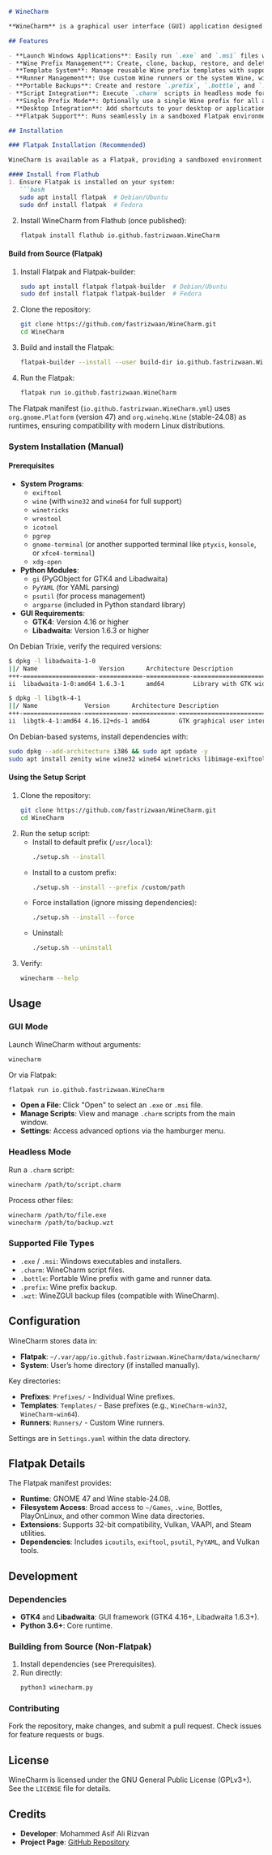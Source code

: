 
```markdown
# WineCharm

**WineCharm** is a graphical user interface (GUI) application designed to simplify running and managing Windows applications on Linux using Wine. Built with Python and GTK4/Libadwaita, WineCharm provides an intuitive interface for launching `.exe` and `.msi` files, managing Wine prefixes, templates, and runners, and creating portable backups. It supports both GUI and headless modes, making it versatile for different use cases.

## Features

- **Launch Windows Applications**: Easily run `.exe` and `.msi` files with Wine.
- **Wine Prefix Management**: Create, clone, backup, restore, and delete Wine prefixes.
- **Template System**: Manage reusable Wine prefix templates with support for 32-bit (`win32`) and 64-bit (`win64`) architectures.
- **Runner Management**: Use custom Wine runners or the system Wine, with options to download, import, or backup runners.
- **Portable Backups**: Create and restore `.prefix`, `.bottle`, and `.wzt` backup files for easy sharing and migration.
- **Script Integration**: Execute `.charm` scripts in headless mode for automation.
- **Single Prefix Mode**: Optionally use a single Wine prefix for all applications to save space.
- **Desktop Integration**: Add shortcuts to your desktop or application menu.
- **Flatpak Support**: Runs seamlessly in a sandboxed Flatpak environment with extensive filesystem access for game and Wine data.

## Installation

### Flatpak Installation (Recommended)

WineCharm is available as a Flatpak, providing a sandboxed environment with all dependencies included.

#### Install from Flathub
1. Ensure Flatpak is installed on your system:
   ```bash
   sudo apt install flatpak  # Debian/Ubuntu
   sudo dnf install flatpak  # Fedora
   ```
2. Install WineCharm from Flathub (once published):
   ```bash
   flatpak install flathub io.github.fastrizwaan.WineCharm
   ```

#### Build from Source (Flatpak)
1. Install Flatpak and Flatpak-builder:
   ```bash
   sudo apt install flatpak flatpak-builder  # Debian/Ubuntu
   sudo dnf install flatpak flatpak-builder  # Fedora
   ```
2. Clone the repository:
   ```bash
   git clone https://github.com/fastrizwaan/WineCharm.git
   cd WineCharm
   ```
3. Build and install the Flatpak:
   ```bash
   flatpak-builder --install --user build-dir io.github.fastrizwaan.WineCharm.yml
   ```
4. Run the Flatpak:
   ```bash
   flatpak run io.github.fastrizwaan.WineCharm
   ```

The Flatpak manifest (`io.github.fastrizwaan.WineCharm.yml`) uses `org.gnome.Platform` (version 47) and `org.winehq.Wine` (stable-24.08) as runtimes, ensuring compatibility with modern Linux distributions.

### System Installation (Manual)

#### Prerequisites
- **System Programs**:
  - `exiftool`
  - `wine` (with `wine32` and `wine64` for full support)
  - `winetricks`
  - `wrestool`
  - `icotool`
  - `pgrep`
  - `gnome-terminal` (or another supported terminal like `ptyxis`, `konsole`, or `xfce4-terminal`)
  - `xdg-open`
- **Python Modules**:
  - `gi` (PyGObject for GTK4 and Libadwaita)
  - `PyYAML` (for YAML parsing)
  - `psutil` (for process management)
  - `argparse` (included in Python standard library)
- **GUI Requirements**:
  - **GTK4**: Version 4.16 or higher
  - **Libadwaita**: Version 1.6.3 or higher

On Debian Trixie, verify the required versions:
```bash
$ dpkg -l libadwaita-1-0
||/ Name                 Version      Architecture Description
+++-====================-============-============-==========================================
ii  libadwaita-1-0:amd64 1.6.3-1      amd64        Library with GTK widgets for mobile phones

$ dpkg -l libgtk-4-1
||/ Name             Version      Architecture Description
+++-================-============-============-====================================
ii  libgtk-4-1:amd64 4.16.12+ds-1 amd64        GTK graphical user interface library
```

On Debian-based systems, install dependencies with:
```bash
sudo dpkg --add-architecture i386 && sudo apt update -y
sudo apt install zenity wine wine32 wine64 winetricks libimage-exiftool-perl icoutils gnome-terminal wget zstd winbind python3-yaml python3-psutil libgtk-4-1 libadwaita-1-0
```

#### Using the Setup Script
1. Clone the repository:
   ```bash
   git clone https://github.com/fastrizwaan/WineCharm.git
   cd WineCharm
   ```
2. Run the setup script:
   - Install to default prefix (`/usr/local`):
     ```bash
     ./setup.sh --install
     ```
   - Install to a custom prefix:
     ```bash
     ./setup.sh --install --prefix /custom/path
     ```
   - Force installation (ignore missing dependencies):
     ```bash
     ./setup.sh --install --force
     ```
   - Uninstall:
     ```bash
     ./setup.sh --uninstall
     ```
3. Verify:
   ```bash
   winecharm --help
   ```

## Usage

### GUI Mode
Launch WineCharm without arguments:
```bash
winecharm
```
Or via Flatpak:
```bash
flatpak run io.github.fastrizwaan.WineCharm
```

- **Open a File**: Click "Open" to select an `.exe` or `.msi` file.
- **Manage Scripts**: View and manage `.charm` scripts from the main window.
- **Settings**: Access advanced options via the hamburger menu.

### Headless Mode
Run a `.charm` script:
```bash
winecharm /path/to/script.charm
```
Process other files:
```bash
winecharm /path/to/file.exe
winecharm /path/to/backup.wzt
```

### Supported File Types
- `.exe` / `.msi`: Windows executables and installers.
- `.charm`: WineCharm script files.
- `.bottle`: Portable Wine prefix with game and runner data.
- `.prefix`: Wine prefix backup.
- `.wzt`: WineZGUI backup files (compatible with WineCharm).

## Configuration

WineCharm stores data in:
- **Flatpak**: `~/.var/app/io.github.fastrizwaan.WineCharm/data/winecharm/`
- **System**: User’s home directory (if installed manually).

Key directories:
- **Prefixes**: `Prefixes/` - Individual Wine prefixes.
- **Templates**: `Templates/` - Base prefixes (e.g., `WineCharm-win32`, `WineCharm-win64`).
- **Runners**: `Runners/` - Custom Wine runners.

Settings are in `Settings.yaml` within the data directory.

## Flatpak Details

The Flatpak manifest provides:
- **Runtime**: GNOME 47 and Wine stable-24.08.
- **Filesystem Access**: Broad access to `~/Games`, `.wine`, Bottles, PlayOnLinux, and other common Wine data directories.
- **Extensions**: Supports 32-bit compatibility, Vulkan, VAAPI, and Steam utilities.
- **Dependencies**: Includes `icoutils`, `exiftool`, `psutil`, `PyYAML`, and Vulkan tools.

## Development

### Dependencies
- **GTK4** and **Libadwaita**: GUI framework (GTK4 4.16+, Libadwaita 1.6.3+).
- **Python 3.6+**: Core runtime.

### Building from Source (Non-Flatpak)
1. Install dependencies (see Prerequisites).
2. Run directly:
   ```bash
   python3 winecharm.py
   ```

### Contributing
Fork the repository, make changes, and submit a pull request. Check issues for feature requests or bugs.

## License

WineCharm is licensed under the GNU General Public License (GPLv3+). See the `LICENSE` file for details.

## Credits

- **Developer**: Mohammed Asif Ali Rizvan
- **Project Page**: [GitHub Repository](https://github.com/fastrizwaan/WineCharm)
```

